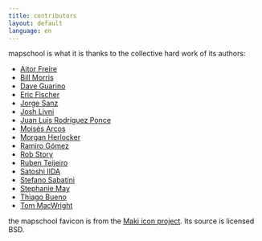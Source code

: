 ```yaml
---
title: contributors
layout: default
language: en
---
```


mapschool is what it is thanks to the collective hard work of its authors:

* [Aitor Freire](https://github.com/aitorfreire)
* [Bill Morris](https://github.com/wboykinm)
* [Dave Guarino](https://github.com/daguar)
* [Eric Fischer](http://www.flickr.com/photos/walkingsf/)
* [Jorge Sanz](https://github.com/jsanz)
* [Josh Livni](https://github.com/jlivni)
* [Juan Luis Rodríguez Ponce](https://github.com/juanluisrp)
* [Moisés Arcos](https://github.com/moiarcsan)
* [Morgan Herlocker](https://github.com/morganherlocker)
* [Ramiro Gómez](http://ramiro.org/)
* [Rob Story](https://github.com/wrobstory)
* [Ruben Teijeiro](http://drewpull.drupalgardens.com/)
* [Satoshi IIDA](https://github.com/nyampire)
* [Stefano Sabatini](https://github.com/sabas)
* [Stephanie May](https://github.com/mizmay)
* [Thiago Bueno](http://tbueno.com/)
* [Tom MacWright](http://www.macwright.org/)

the mapschool favicon is from the [Maki icon project](https://www.mapbox.com/maki/).
Its source is licensed BSD.
